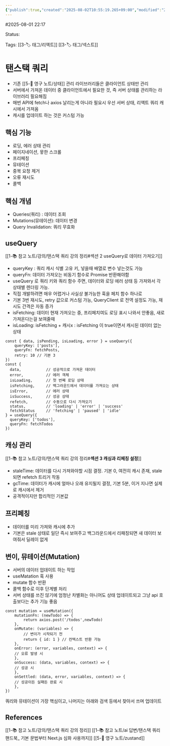 ```yaml
---
{"publish":true,"created":"2025-08-02T10:55:19.265+09:00","modified":"2025-08-02T11:28:21.832+09:00","cssclasses":""}
---
```


#2025-08-01 22:17

Status: 

Tags: [[3-🏷️ 태그/리액트]] [[3-🏷️ 태그/넥스트]]

# 탠스택 쿼리
- 기존 [[5-💎 영구 노트/상태]] 관리 라이브러리들은 클라이언트 상태만 관리
- 서버에서 가져온 데이터 중 클라이언트에서 필요한 것, 즉 서버 상태를 관리하는 라이브러리 필요해짐
- 매번 API에 fetch나 axios 날리는게 아니라 필요시 우선 서버 상태, 리액트 쿼리 캐시에서 가져옴
- 캐시를 업데이트 하는 것은 커스텀 가능

## 핵심 기능
- 로딩, 에러 상태 관리
- 페이지네이션, 뭏한 스크롤
- 프리페칭
- 뮤테이션
- 중복 요청 제거
- 오류 재시도 
- 콜백

## 핵심 개념
- Queries(쿼리) : 데이터 조회
- Mutations(뮤테이션): 데이터 변경
- Query Invalidation: 쿼리 무효화

## useQuery 
[[1-📚 참고 노트/강의/탠스택 쿼리 강의 정리#섹션 2 useQuery로 데이터 가져오기]]
- queryKey : 쿼리 캐시 식별 고유 키, 넣을때 배열로 변수 넣는것도 가능
- queryFn: 데이터 가져오는 비동기 함수로 Promise 반환해야함
- useQuery 로 쿼리 키와 쿼리 함수 주면, 데이터와 로딩 에러 상태 등 가져와서 각 상태별 렌더링 가능.
- 직접 개발하려면 매우 어렵거나 사실상 불가능한 훅을 페치 함수 하나로 
- 기본 3번 재시도, retry 값으로 커스텀 가능, QueryClient 로 전역 설정도 가능, 재시도 간격은 자동 증가
- isFetching: 데이터 현재 가져오는 중, 프리페치여도 로딩 표시 나와서 안좋음, 새로 가져온다는걸 보여줄때
- isLoading: isFetching + 캐시x : isFetching 이 true이면서 캐시된 데이터 없는 상태
```tsx
const { data, isPending, isLoading, error } = useQuery({
	queryKey: ['posts'],
	queryFn: fetchPosts,
	retry: 10 // 기본 3
})
const {
  data,           // 성공적으로 가져온 데이터
  error,          // 에러 객체
  isLoading,      // 첫 번째 로딩 상태
  isFetching,     // 백그라운드에서 데이터를 가져오는 상태
  isError,        // 에러 상태
  isSuccess,      // 성공 상태
  refetch,        // 수동으로 다시 가져오기
  status,         // 'loading' | 'error' | 'success'
  fetchStatus     // 'fetching' | 'paused' | 'idle'
} = useQuery({
  queryKey: ['todos'],
  queryFn: fetchTodos
})
```

## 캐싱 관리
[[1-📚 참고 노트/강의/탠스택 쿼리 강의 정리#**섹션 3 캐싱과 리페칭 설정**]]
- staleTime: 데이터를 다시 가져와야할 시점 결정. 기본 0, 여전히 캐시 존재, stale 되면 refetch 트리거 작동
- gcTime: 데이터가 캐시에 얼마나 오래 유지될지 결정, 기본 5분, 이거 지나면 실제로 캐시에서 제거
- 공격적이지만 합리적인 기본값
## 프리페칭
- 데이터를 미리 가져와 캐시에 추가
- 기본은 stale 상태로 일단 즉시 보여주고 백그라운드에서 리패칭되면 새 데이터 보여줘서 딜레이 없게
## 변이, 뮤테이션(Mutation)
- 서버의 데이터 업데이트 하는 작업
- useMatation 훅 사용
- mutate 함수 반환
- 콜백 함수로 이후 단계별 처리
- 서버 상태를 쓰진 않기에 엄청난 차별화는 아니어도 상태 업데이트되고 그냥 api 호출보다는 추가 기능 좋음
```tsx
const mutation = useMutation({
	mutationFn: (newTodo) => {
		return axios.post('/todos',newTodo)
	},
	onMutate: (variables) => {
		// 변이가 시작되기 전
		return { id: 1 } // 컨텍스트 반환 가능
	},
	onError: (error, variables, context) => {
	// 오류 발생 시
	},
	onSuccess: (data, variables, context) => {
	// 성공 시
	},
	onSettled: (data, error, variables, context) => {
	// 성공이든 실패든 완료 시
	},
})
```

쿼리와 뮤테이션이 가장 핵심이고, 나머지는 아래와 검색 등에서 찾아서 쓰며 업데이트
## References
 [[1-📚 참고 노트/강의/탠스택 쿼리 강의 정리]]
 [[1-📚 참고 노트/ai 답변/탠스택 쿼리 핸드북_ 기본 문법부터 Next.js 심화 사용까지]]
 [[5-💎 영구 노트/zustand]]